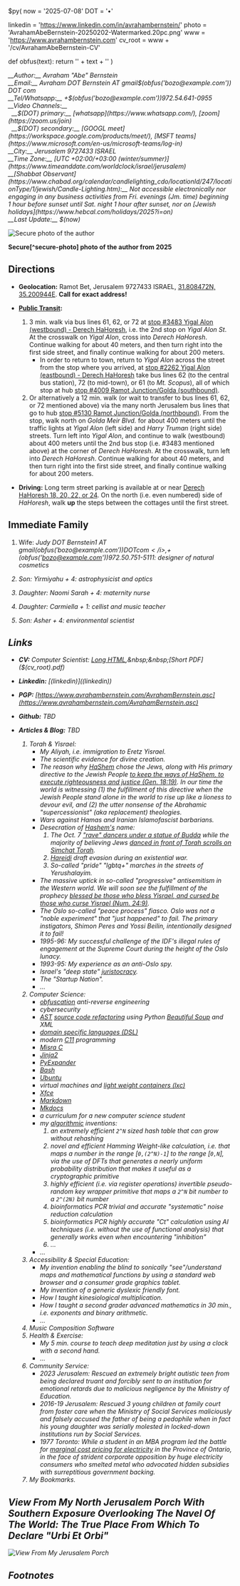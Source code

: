 $py(
now = '2025-07-08'
DOT = '&#x2022;'

linkedin = 'https://www.linkedin.com/in/avrahambernstein/'
photo = 'AvrahamAbeBernstein-20250202-Watermarked.20pc.png'
www = 'https://www.avrahambernstein.com'
cv_root = www + '/cv/AvrahamAbeBernstein-CV'

def obfus(text):
	return '<span class="hide">' + text + '</span>'
)
<address markdown="1">
__Author:__ Avraham "Abe" Bernstein
<br/>__Email:__ Avraham DOT Bernstein AT gmail$(obfus('bozo@example.com')) DOT com
<br/>__Tel/Whatsapp:__ +$(obfus('bozo@example.com'))972.54.641-0955
<br/>__Video Channels:__
<br/>&nbsp;&nbsp;__$(DOT) primary:__ [whatsapp](https://www.whatsapp.com/), [zoom](https://zoom.us/join)
<br/>&nbsp;&nbsp;__$(DOT) secondary:__ [GOOGL meet](https://workspace.google.com/products/meet/), [MSFT teams](https://www.microsoft.com/en-us/microsoft-teams/log-in)
<br/>__City:__ Jerusalem 9727433 ISRAEL
<br/>__Time Zone:__ [UTC +02:00/+03:00 (winter/summer)](https://www.timeanddate.com/worldclock/israel/jerusalem)
<br/>__[Shabbat Observant](https://www.chabad.org/calendar/candlelighting_cdo/locationId/247/locationType/1/jewish/Candle-Lighting.htm):__ Not accessible electronically nor engaging in any business activities from Fri. evenings (Jm. time) beginning 1 hour before sunset until Sat. night 1 hour after sunset, nor on [Jewish holidays](https://www.hebcal.com/holidays/2025?i=on)
<br/>__Last Update:__ $(now)
</address>

![Secure photo of the author]($(photo) "Secure photo of the author from 2025")

__Secure[^secure-photo] photo of the author from 2025__

## Directions

* __Geolocation:__ Ramot Bet, Jerusalem 9727433 ISRAEL, [31.808472N, 35.200944E](https://www.google.com/maps/place/31.808472,35.200944). __Call for exact address!__

* __[Public Transit](https://moovitapp.com/index/en/public_transit-Jerusalem-Israel-site_21889814-1):__ 
	1. 3 min. walk via bus lines 61, 62, or 72 at [stop #3483 Yigal Alon (westbound) - Derech HaHoresh](https://www.google.com/maps/place/Yigal+Allon%2FHaHoresh+Road/@31.8083434,35.2003684,17.13z/data=!4m14!1m7!3m6!1s0x1502d611ce627b0d:0x85b254a042ae21b9!2z15nXkteQ15wg15DXnNeV158v16knJ9eZ!8m2!3d31.808916!4d35.200722!16s%2Fg%2F12hrkrhm8!3m5!1s0x1502d60fc8b79bc7:0x3e3a8a7dc9ab930d!8m2!3d31.810358!4d35.201721!16s%2Fg%2F12hm16kmn?hl=en-US&entry=ttu&g_ep=EgoyMDI1MDQwMS4wIKXMDSoASAFQAw%3D%3D), i.e. the 2nd stop on _Yigal Alon St_. At the crosswalk on _Yigal Alon_, cross into _Derech HaHoresh_. Continue walking for about 40 meters, and then turn right into the first side street, and finally continue walking for about 200 meters.
		* In order to return to town, return to _Yigal Alon_ across the street from the stop where you arrived, at [stop #2262 Yigal Alon (eastbound) - Derech HaHoresh](https://www.google.com/maps/place/Yigal+Allon%2FHaHoresh+Road/@31.8091604,35.2014654,18.58z/data=!4m6!3m5!1s0x1502d60fd7cd4491:0x3d6c0f4d8bc96fac!8m2!3d31.80946!4d35.201637!16s%2Fg%2F12hn7ywtg?hl=en-US&entry=ttu&g_ep=EgoyMDI1MDYzMC4wIKXMDSoASAFQAw%3D%3D) take bus lines 62 (to the central bus station), 72 (to mid-town), or 61 (to _Mt. Scopus_), all of which stop at hub [stop #4009 Ramot Junction/Golda (southbound)](https://www.google.com/maps/place/Ramot+Junction%2FGolda/@31.8087551,35.203711,18.29z/data=!4m14!1m7!3m6!1s0x1502d6055edc8dc9:0x9d0c1ea988bd94c2!2sRamot+Junction%2FGolda!8m2!3d31.809649!4d35.204063!16s%2Fg%2F12jw0jcvm!3m5!1s0x1502d61aa9b0c601:0x72811a6d56863e21!8m2!3d31.80825!4d35.203987!16s%2Fg%2F12hp_pynq?hl=en-US&entry=ttu&g_ep=EgoyMDI1MDYzMC4wIKXMDSoASAFQAw%3D%3D).
	2. Or alternatively a 12 min. walk (or wait to transfer to bus lines 61, 62, or 72 mentioned above) via the many north Jerusalem bus lines that go to hub [stop #5130 Ramot Junction/Golda (northbound)](https://www.google.com/maps/place/Ramot+Junction%2FGolda/@31.8088152,35.2036742,18z/data=!4m5!3m4!1s0x1502d6055edc8dc9:0x9d0c1ea988bd94c2!8m2!3d31.8096483!4d35.2040617?hl=en-US). From the stop, walk north on _Golda Meir Blvd._ for about 400 meters until the traffic lights at _Yigal Alon_ (left side) and _Harry Truman_ (right side) streets. Turn left into _Yigal Alon_, and continue to walk (westbound) about 400 meters until the 2nd bus stop (i.e. #3483 mentioned above) at the corner of _Derech HaHoresh_. At the crosswalk, turn left into _Derech HaHoresh_. Continue walking for about 40 meters, and then turn right into the first side street, and finally continue walking for about 200 meters.

* __Driving:__ Long term street parking is available at or near [Derech HaHoresh 18, 20, 22, or 24](https://www.google.com/maps/place/Derech+Hahoresh+8-30,+Jerusalem/@31.8083226,35.1986383,17z/data=!3m1!4b1!4m14!1m7!3m6!1s0x1502d611ce627b0d:0x85b254a042ae21b9!2z15nXkteQ15wg15DXnNeV158v16knJ9eZ!8m2!3d31.808916!4d35.200722!16s%2Fg%2F12hrkrhm8!3m5!1s0x1502d611cab7eed3:0xb28cfd5d57b34ef6!8m2!3d31.8083226!4d35.2012132!16s%2Fg%2F11g62crx2y?hl=en-US&entry=ttu&g_ep=EgoyMDI1MDQwMS4wIKXMDSoASAFQAw%3D%3D). On the north (i.e. even numbered) side of _HaHoresh_, walk __up__ the steps between the cottages until the first street.

## Immediate Family

1. Wife: <i>Judy DOT Bernstein1 AT gmail$(obfus('bozo@example.com')) DOT com</i>, +$(obfus('bozo@example.com'))972.50.751-5111: designer of natural cosmetics

2. Son: _Yirmiyahu_ + 4: astrophysicist and optics

3. Daughter: _Naomi Sarah_ + 4: maternity nurse

4. Daughter: _Carmiella_ + 1: cellist and music teacher

5. Son: _Asher_ + 4: environmental scientist

## Links

* __CV:__ Computer Scientist: [Long HTML]($(cv_root).html),&nbsp;&nbsp;[Short PDF]($(cv_root).pdf)

* __Linkedin:__ [$(linkedin)]($(linkedin))

* __PGP:__ [https://www.avrahambernstein.com/AvrahamBernstein.asc](https://www.avrahambernstein.com/AvrahamBernstein.asc)

* __Github:__ TBD

* __Articles & Blog:__ TBD

	1. Torah & _Yisrael_:
		* My _Aliyah_, i.e. immigration to _Eretz Yisrael_.
		* The scientific evidence for divine creation.
		* The reason why [HaShem](https://www.myjewishlearning.com/article/hashem/) chose the Jews, along with _His_ primary directive to the Jewish People [to keep the ways of _HaShem_, to execute righteousness and justice (Gen. 18:19)](https://mechon-mamre.org/p/pt/pt0118.htm). In our time the world is witnessing (1) the fulfillment of this directive when the Jewish People stand alone in the world to rise up like a lioness to devour evil, and (2) the utter nonsense of the _Abrahamic_ "supercessionist" (aka replacement) theologies.            
		* Wars against Hamas and Iranian Islamofascist barbarians.
		* Desecration of [Hashem's](https://www.myjewishlearning.com/article/hashem/) name:
			1. The Oct. 7 ["rave" dancers under a statue of Budda](https://www.catholicsforisrael.com/images/stories/nova_buddha.webp) while the majority of believing Jews [danced in front of Torah scrolls on _Simchat Torah_](https://www.jpost.com/opinion/article-825795).
			2. [Hareidi](https://www.myjewishlearning.com/article/haredim-charedim/) draft evasion during an existential war.
			3. So-called "pride" "lgbtq+" marches in the streets of _Yerushalayim_.
		* The massive uptick in so-called "progressive" antisemitism in the Western world. We will soon see the fulfillment of the prophecy [blessed be those who bless _Yisrael_, and cursed be those who  curse _Yisrael_ (Num. 24:9)](https://mechon-mamre.org/p/pt/pt0424.htm).
		* The Oslo so-called "peace process" fiasco. Oslo was not a "noble experiment" that "just happened" to fail. The primary instigators, _Shimon Peres_ and _Yossi Beilin_, intentionally designed it to fail!
		* 1995-96: My successful challenge of the IDF's illegal rules of engagement at the Supreme Court during the height of the Oslo lunacy.
		* 1993-95: My experience as an anti-Oslo spy.
		* Israel's "deep state" [juristocracy](https://valdaiclub.com/a/highlights/juristocracy-from-the-rule-of-law/).
		* The "Startup Nation".
		* ...
	2. Computer Science:
		* [obfuscation](https://en.wikipedia.org/wiki/Obfuscation_(software)) anti-reverse engineering
		* cybersecurity
		* [AST](https://en.wikipedia.org/wiki/AST) [source code refactoring](https://en.wikipedia.org/wiki/Code_refactoring) using Python [Beautiful Soup](https://beautiful-soup-4.readthedocs.io/en/latest/) and XML
		* [domain specific languages (DSL)](https://en.wikipedia.org/wiki/Domain-specific_language)
		* modern [C11](https://en.wikipedia.org/wiki/C11_(C_standard_revision)) programming
		* [Misra C](https://en.wikipedia.org/wiki/MISRA_C)
		* [Jinja2](https://jinja.palletsprojects.com/en/stable/)
		* [PyExpander](https://pyexpander.sourceforge.io/)
		* [Bash](https://en.wikipedia.org/wiki/Bash_(Unix_shell))
		* [Ubuntu](https://en.wikipedia.org/wiki/Ubuntu)
		* virtual machines and [light weight containers (lxc)](https://dev.to/damilola_oladele/get-started-with-lxc-explained-with-installation-guide-4efj)
		* [Xfce](https://en.wikipedia.org/wiki/Xfce)
		* [Markdown](https://en.wikipedia.org/wiki/Markdown)
		* [Mkdocs](https://www.mkdocs.org/)
		* a curriculum for a new computer science student
		* my [algorithmic](https://en.wikipedia.org/wiki/Algorithm) inventions:
			1. an extremely efficient `2^N` sized hash table that can grow without rehashing
			2. novel and efficient _Hamming Weight_-like calculation, i.e. that maps a number in the range \[`0,(2^N)-1`\] to the range \[`0,N`\], via the use of DFTs that generates a nearly uniform probability distribution that makes it useful as a cryptographic primitive
			3. highly efficient (i.e. via register operations) _invertible_ pseudo-random key wrapper primitive that maps a `2^N` bit number to a `2^(2N)` bit number
			4. bioinformatics PCR trivial and accurate "systematic" noise reduction calculation
			5. bioinformatics PCR highly accurate "Ct" calculation using AI techniques (i.e. without the use of functional analysis) that generally works even when encountering "inhibition"
			6. ...
		* ...
	3. Accessibility & Special Education:
		* My invention enabling the blind to sonically "see"/understand maps and mathematical functions by using a standard web browser and a consumer grade graphics tablet.
		* My invention of a generic _dyslexic_ friendly font.
		* How I taught kinesiological multiplication.
		* How I taught a second grader advanced mathematics in 30 min., i.e. exponents and binary arithmetic.
		* ...
	4. Music Composition Software
	5. Health & Exercise:
		* My 5 min. course to teach deep meditation just by using a clock with a second hand.
		* ...
	6. Community Service:
		* 2023 Jerusalem: Rescued an extremely bright autistic teen from being declared truant and forcibly sent to an institution for emotional retards due to malicious negligence by the Ministry of Education.
		* 2016-19 Jerusalem: Rescued 3 young children at family court from foster care when the Ministry of Social Services maliciously and falsely accused the father of being a pedophile when in fact his young daughter was serially molested in locked-down institutions run by Social Services.
		* 1977 Toronto: While a student in an MBA program led the battle for [marginal cost pricing for electricity](https://neon.energy/marginal-pricing) in the Province of Ontario, in the face of strident corporate opposition by huge electricity consumers who smelted metal who advocated hidden subsidies with surreptitious government backing.
	7. My Bookmarks.

## View From My North Jerusalem Porch With Southern Exposure Overlooking The Navel Of The World: The True Place From Which To Declare "Urbi Et Orbi" 

![View From My Jerusalem Porch](JmViewFromMyPorch_20250706_170242.jpg)

## Footnotes
